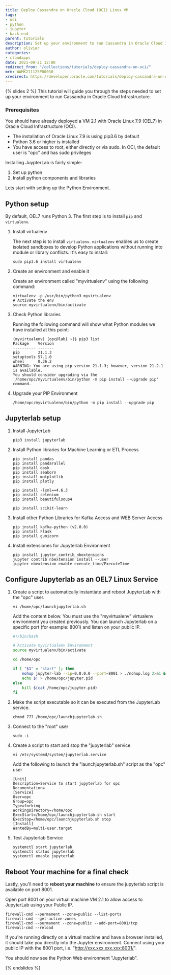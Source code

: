 ```yaml
---
title: Deploy Cassandra on Oracle Cloud (OCI) Linux VM
tags:
- oci
- python
- jupyter
- back-end
parent: tutorials
description: Set up your environment to run Cassandra in Oracle Cloud Infrastructure.
author: olivier
categories:
- cloudapps
date: 2021-09-21 12:00
redirect_from: "/collections/tutorials/deploy-cassandra-on-oci/"
mrm: WWMK211125P00030
xredirect: https://developer.oracle.com/tutorials/deploy-cassandra-on-oci/
---
```

{% slides 2 %}
This tutorial will guide you through the steps needed to set up your environment to run Cassandra in Oracle Cloud Infrastructure.

### Prerequisites

You should have already deployed a VM 2.1 with Oracle Linux 7.9 (OEL7) in Oracle Cloud Infrastructure (OCI).

- The installation of Oracle Linux 7.9 is using pip3.6 by default
- Python 3.6 or higher is installed
- You have access to root, either directly or via sudo. In OCI, the default user is "opc" and has sudo privileges

Installing JuypterLab is fairly simple:

1. Set up python
2. Install python components and libraries

Lets start with setting up the Python Environment.

## Python setup

By default, OEL7 runs Python 3. The first step is to install `pip` and `virtualenv`.

<!-- Says install _pip_ and virtualenv but does not have instructions for pip -->

1. Install virtualenv

    The next step is to install `virtualenv`. `virtualenv` enables us to create isolated sandboxes to develop Python applications without running into module or library conflicts. It's easy to install:

    ```console
    sudo pip3.6 install virtualenv
    ```

2. Create an environment and enable it

    Create an environment called "myvirtualenv" using the following command:

    ```console
    virtualenv -p /usr/bin/python3 myvirtualenv
    # Activate the env
    source myvirtualenv/bin/activate
    ```

3. Check Python libraries

    Running the following command will show what Python modules we have installed at this point:

    ```console
    (myvirtualenv) [opc@lab1 ~]$ pip3 list
    Package    Version
    ---------- -------
    pip        21.1.3
    setuptools 57.1.0
    wheel      0.36.2
    WARNING: You are using pip version 21.1.3; however, version 21.2.1 is available.
    You should consider upgrading via the '/home/opc/myvirtualenv/bin/python -m pip install --upgrade pip' command.
    ```

4. Upgrade your PIP Environment

    ```console
    /home/opc/myvirtualenv/bin/python -m pip install --upgrade pip
    ```

## Jupyterlab setup

1. Install JupyterLab
    
    ```console
    pip3 install jupyterlab
    ```

1. Install Python libraries for Machine Learning or ETL Process

    ```console
    pip install pandas
    pip install pandarallel
    pip install dask
    pip install seaborn
    pip install matplotlib
    pip install plotly

    pip install -lxml==4.6.3
    pip install selenium
    pip install beautifulsoup4

    pip install scikit-learn
    ```

2. Install other Python Libraries for Kafka Access and WEB Server Access

    ```console
    pip install kafka-python (v2.0.0)
    pip install Flask
    pip install gunicorn
    ```

3. Install extensiones for Jupyterlab Environment

    ```console
    pip install jupyter_contrib_nbextensions
    jupyter contrib nbextension install --user
    jupyter nbextension enable execute_time/ExecuteTime
    ```

## Configure Jupyterlab as an OEL7 Linux Service

1. Create a script to automatically instantiate and reboot JupyterLab with the "opc" user.

    ```console
    vi /home/opc/launchjupyterlab.sh
    ```

    Add the content below. You must use the "myvirtualenv" virtualenv environment you created previously. You can launch Jupyterlab on a specific port (for example: 8001) and listen on your public IP.

    ```bash
    #!/bin/bash

    # Activate myvirtualenv Environment
    source myvirtualenv/bin/activate

    cd /home/opc

    if [ "$1" = "start" ]; then
        nohup jupyter-lab --ip=0.0.0.0 --port=8001 > ./nohup.log 2>&1 &
        echo $! > /home/opc/jupyter.pid
    else
        kill $(cat /home/opc/jupyter.pid)
    fi
    ```

1. Make the script executable so it can be executed from the JupyterLab service.

    ```console
    chmod 777 /home/opc/launchjupyterlab.sh
    ```

2. Connect to the "root" user

    ```console
    sudo -i
    ```

3. Create a script to start and stop the "jupyterlab" service

    ```console
    vi /etc/systemd/system/jupyterlab.service
    ```


    Add the following to launch the "launchjupyterlab.sh" script as the "opc" user

    ```console
    [Unit]
    Description=Service to start jupyterlab for opc
    Documentation=
    [Service]
    User=opc
    Group=opc
    Type=forking
    WorkingDirectory=/home/opc
    ExecStart=/home/opc/launchjupyterlab.sh start
    ExecStop=/home/opc/launchjupyterlab.sh stop
    [Install]
    WantedBy=multi-user.target
    ```

5. Test Jupyterlab Service

    ```console
    systemctl start jupyterlab
    systemctl status jupyterlab
    systemctl enable jupyterlab
    ```

## Reboot Your machine for a final check

Lastly, you'll need to **reboot your machine** to ensure the jupyterlab script is available on port 8001.

Open port 8001 on your virtual machine VM 2.1 to allow access to JupyterLab using your Public IP.

```console
firewall-cmd --permanent --zone=public --list-ports
firewall-cmd --get-active-zones
firewall-cmd --permanent --zone=public --add-port=8001/tcp
firewall-cmd --reload
```

If you're running directly on a virtual machine and have a browser installed, it should take you directly into the Jupyter environment. Connect using your public IP with the 8001 port, i.e. "http://xxx.xxx.xxx.xxx:8001/".
  
You should now see the Python Web environment "Jupyterlab".
  
{% endslides %}

